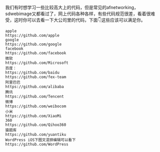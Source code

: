 我们有时想学习一些比较高大上的代码，但是常见的afnetworking，sdwebimage又都看过了，网上代码各种各样，有些代码规范很差，看着很难受，这时你可以去看一下大公司里的代码，下面👇这些应该可以满足你。
```
apple
https://github.com/apple
google
https://github.com/google
facebook
https://github.com/facebook
微软
https://github.com/Microsoft
百度：
https://github.com/baidu
https://github.com/fex-team
阿里巴巴
https://github.com/alibaba
腾讯
https://github.com/Tencent
微博
https://github.com/weibocom
小米
https://github.com/XiaoMi
360
https://github.com/Qihoo360
猿题库
https://github.com/yuantiku
WordPress iOS下图文混排编辑可以看下
https://github.com/WordPress
```
